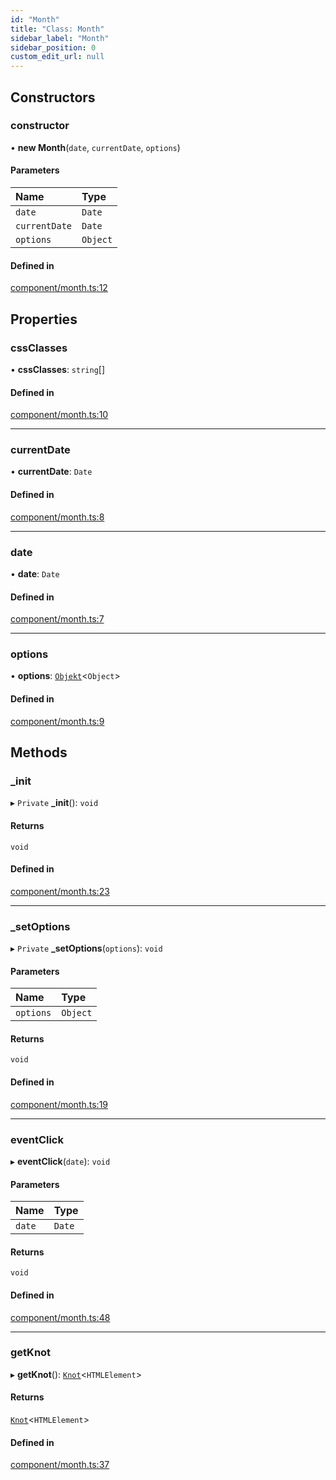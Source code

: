 ```yaml
---
id: "Month"
title: "Class: Month"
sidebar_label: "Month"
sidebar_position: 0
custom_edit_url: null
---
```


## Constructors

### constructor

• **new Month**(`date`, `currentDate`, `options`)

#### Parameters

| Name | Type |
| :------ | :------ |
| `date` | `Date` |
| `currentDate` | `Date` |
| `options` | `Object` |

#### Defined in

[component/month.ts:12](https://github.com/siposdani87/sui-js/blob/ad456a5/src/component/month.ts#L12)

## Properties

### cssClasses

• **cssClasses**: `string`[]

#### Defined in

[component/month.ts:10](https://github.com/siposdani87/sui-js/blob/ad456a5/src/component/month.ts#L10)

___

### currentDate

• **currentDate**: `Date`

#### Defined in

[component/month.ts:8](https://github.com/siposdani87/sui-js/blob/ad456a5/src/component/month.ts#L8)

___

### date

• **date**: `Date`

#### Defined in

[component/month.ts:7](https://github.com/siposdani87/sui-js/blob/ad456a5/src/component/month.ts#L7)

___

### options

• **options**: [`Objekt`](Objekt.md)<`Object`\>

#### Defined in

[component/month.ts:9](https://github.com/siposdani87/sui-js/blob/ad456a5/src/component/month.ts#L9)

## Methods

### \_init

▸ `Private` **_init**(): `void`

#### Returns

`void`

#### Defined in

[component/month.ts:23](https://github.com/siposdani87/sui-js/blob/ad456a5/src/component/month.ts#L23)

___

### \_setOptions

▸ `Private` **_setOptions**(`options`): `void`

#### Parameters

| Name | Type |
| :------ | :------ |
| `options` | `Object` |

#### Returns

`void`

#### Defined in

[component/month.ts:19](https://github.com/siposdani87/sui-js/blob/ad456a5/src/component/month.ts#L19)

___

### eventClick

▸ **eventClick**(`date`): `void`

#### Parameters

| Name | Type |
| :------ | :------ |
| `date` | `Date` |

#### Returns

`void`

#### Defined in

[component/month.ts:48](https://github.com/siposdani87/sui-js/blob/ad456a5/src/component/month.ts#L48)

___

### getKnot

▸ **getKnot**(): [`Knot`](Knot.md)<`HTMLElement`\>

#### Returns

[`Knot`](Knot.md)<`HTMLElement`\>

#### Defined in

[component/month.ts:37](https://github.com/siposdani87/sui-js/blob/ad456a5/src/component/month.ts#L37)
